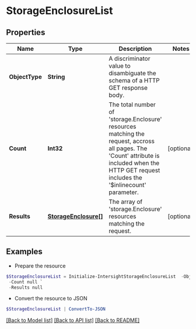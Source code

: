 # StorageEnclosureList
## Properties

Name | Type | Description | Notes
------------ | ------------- | ------------- | -------------
**ObjectType** | **String** | A discriminator value to disambiguate the schema of a HTTP GET response body. | 
**Count** | **Int32** | The total number of &#39;storage.Enclosure&#39; resources matching the request, accross all pages. The &#39;Count&#39; attribute is included when the HTTP GET request includes the &#39;$inlinecount&#39; parameter. | [optional] 
**Results** | [**StorageEnclosure[]**](StorageEnclosure.md) | The array of &#39;storage.Enclosure&#39; resources matching the request. | [optional] 

## Examples

- Prepare the resource
```powershell
$StorageEnclosureList = Initialize-IntersightStorageEnclosureList  -ObjectType null `
 -Count null `
 -Results null
```

- Convert the resource to JSON
```powershell
$StorageEnclosureList | ConvertTo-JSON
```

[[Back to Model list]](../README.md#documentation-for-models) [[Back to API list]](../README.md#documentation-for-api-endpoints) [[Back to README]](../README.md)


